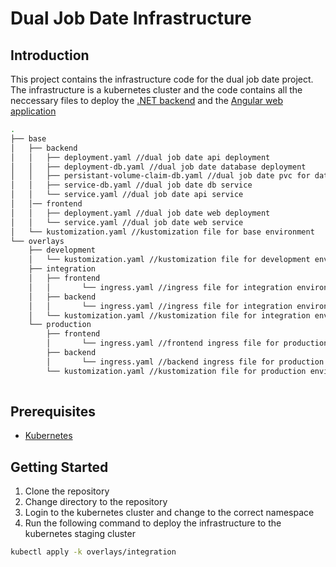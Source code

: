 # Dual Job Date Infrastructure

## Introduction

This project contains the infrastructure code for the dual job date project. The infrastructure is a kubernetes cluster and the code contains all the neccessary files to deploy the [.NET backend](https://github.com/FH-JOANNEUM-MSD/dual-job-date-api) and the [Angular web application](https://github.com/FH-JOANNEUM-MSD/dual-job-date-web)

```bash
.
├── base
│   ├── backend
│   │   ├── deployment.yaml //dual job date api deployment
│   │   ├── deployment-db.yaml //dual job date database deployment
│   │   ├── persistant-volume-claim-db.yaml //dual job date pvc for database deployment
│   │   ├── service-db.yaml //dual job date db service
│   │   └── service.yaml //dual job date api service
│   │── frontend
│   │   ├── deployment.yaml //dual job date web deployment
│   │   └── service.yaml //dual job date web service
│   └── kustomization.yaml //kustomization file for base environment
└── overlays
    ├── development
    │   └── kustomization.yaml //kustomization file for development environment
    ├── integration
    │   ├── frontend
    │   │       └── ingress.yaml //ingress file for integration environment
    │   ├── backend
    │   │       └── ingress.yaml //ingress file for integration environment
    │   └── kustomization.yaml //kustomization file for integration environment
    └── production
        ├── frontend
        │       └── ingress.yaml //frontend ingress file for production environment
        ├── backend
        │       └── ingress.yaml //backend ingress file for production environment
        └── kustomization.yaml //kustomization file for production environment
        

```

## Prerequisites

- [Kubernetes](https://kubernetes.io/)

## Getting Started

1. Clone the repository
2. Change directory to the repository
3. Login to the kubernetes cluster and change to the correct namespace
4. Run the following command to deploy the infrastructure to the kubernetes staging cluster

```bash
kubectl apply -k overlays/integration
```
